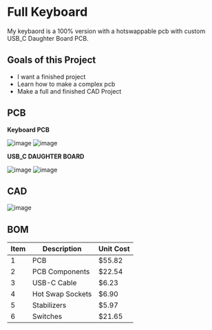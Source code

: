 # Full Keyboard

My keybaord is a 100% version with a hotswappable pcb with custom USB_C Daughter Board PCB. 

## Goals of this Project
- I want a finished project
- Learn how to make a complex pcb
- Make a full and finished CAD Project

## PCB

**Keyboard PCB**

![image](https://github.com/user-attachments/assets/c4dc79cb-a919-4019-b58b-9729745ed2e0) ![image](https://github.com/user-attachments/assets/cc75c802-edad-46d2-a7a0-899f42517f39)

**USB_C DAUGHTER BOARD**

![image](https://github.com/user-attachments/assets/cb7e817a-c8f8-4290-867d-4d5faa0fd2ae) ![image](https://github.com/user-attachments/assets/6c0f4745-b9b8-4fa6-9767-14b44cb620d1)

## CAD
![image](https://github.com/user-attachments/assets/d21e702c-f4f0-4158-ac76-5d515aa6b771)

## BOM

| Item | Description       | Unit Cost |
|------|-------------------|-----------|
| 1    | PCB               | $55.82    |
| 2    | PCB Components    | $22.54    |
| 3    | USB-C Cable       | $6.23     |
| 4    | Hot Swap Sockets  | $6.90     |
| 5    | Stabilizers       | $5.97     |
| 6    | Switches          | $21.65    |
